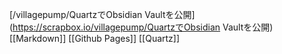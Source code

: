 
[/villagepump/QuartzでObsidian Vaultを公開](https://scrapbox.io/villagepump/QuartzでObsidian Vaultを公開)
[[Markdown]]
[[Github Pages]]
[[Quartz]]
